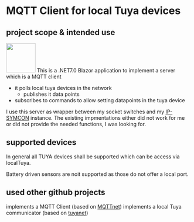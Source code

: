 # MQTT Client for local Tuya devices
## project scope & intended use
<img src="doc/logo.png" 
     style="width:80px;" />
This is a .NET7.0 Blazor application to implement a server which is a MQTT client

- it polls local tuya devices in the network
   - publishes it data points
- subscribes to commands to allow setting datapoints in the tuya device

I use this server as wrapper between my socket switches and my [IP-SYMCON](https://www.symcon.de/) instance.
The existing impmentations either did not work for me or did not provide the needed functions, I was looking for. 


## supported devices
In general all TUYA devices shall be supported which can be access via localTuya.

Battery driven sensors are noit supported as those do not offer a local port.

## used other github projects
implements a MQTT Client (based on [MQTTnet](https://github.com/dotnet/MQTTnet))
implements a local Tuya communicator (based on [tuyanet](https://github.com/ClusterM/tuyanet))
